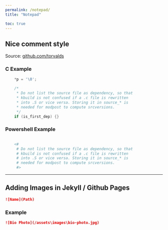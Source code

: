 ```yaml
---
permalink: /notepad/
title: "Notepad"

toc: true
---
```



## Nice comment style
Source: [github.com/torvalds](https://github.com/torvalds/linux/blob/master/scripts/basic/fixdep.c)

### C Example
```c
	*p = '\0';

	/*
	 * Do not list the source file as dependency, so that
	 * kbuild is not confused if a .c file is rewritten
	 * into .S or vice versa. Storing it in source_* is
	 * needed for modpost to compute srcversions.
	 */
	if (is_first_dep) {}
```


### Powershell Example
```powershell

    <#
     # Do not list the source file as dependency, so that
     # kbuild is not confused if a .c file is rewritten
     # into .S or vice versa. Storing it in source_* is
     # needed for modpost to compute srcversions.
     #>
```

---

## Adding Images in Jekyll / Github Pages
```md
![Name](Path)
```

### Example
```md
![Bio Photo](/assets\images\bio-photo.jpg)
```